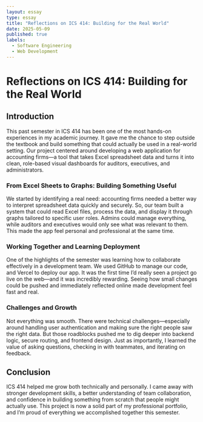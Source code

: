 ```yaml
---
layout: essay
type: essay
title: "Reflections on ICS 414: Building for the Real World"
date: 2025-05-09
published: true
labels:
  - Software Engineering
  - Web Development
---
```


# Reflections on ICS 414: Building for the Real World

## Introduction

This past semester in ICS 414 has been one of the most hands-on experiences in my academic journey. It gave me the chance to step outside the textbook and build something that could actually be used in a real-world setting. Our project centered around developing a web application for accounting firms—a tool that takes Excel spreadsheet data and turns it into clean, role-based visual dashboards for auditors, executives, and administrators.

### From Excel Sheets to Graphs: Building Something Useful

We started by identifying a real need: accounting firms needed a better way to interpret spreadsheet data quickly and securely. So, our team built a system that could read Excel files, process the data, and display it through graphs tailored to specific user roles. Admins could manage everything, while auditors and executives would only see what was relevant to them. This made the app feel personal and professional at the same time.

### Working Together and Learning Deployment

One of the highlights of the semester was learning how to collaborate effectively in a development team. We used GitHub to manage our code, and Vercel to deploy our app. It was the first time I’d really seen a project go live on the web—and it was incredibly rewarding. Seeing how small changes could be pushed and immediately reflected online made development feel fast and real.

### Challenges and Growth

Not everything was smooth. There were technical challenges—especially around handling user authentication and making sure the right people saw the right data. But those roadblocks pushed me to dig deeper into backend logic, secure routing, and frontend design. Just as importantly, I learned the value of asking questions, checking in with teammates, and iterating on feedback.

## Conclusion

ICS 414 helped me grow both technically and personally. I came away with stronger development skills, a better understanding of team collaboration, and confidence in building something from scratch that people might actually use. This project is now a solid part of my professional portfolio, and I’m proud of everything we accomplished together this semester.

